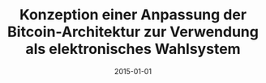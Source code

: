 ---
abstract: ''
authors:
- Gerhard Schauer
date: '2015-01-01'
featured: false
links:
- name: Publik
  url: https://publik.tuwien.ac.at/showentry.php?ID=246622&lang=1
publication_types:
- '7'
publishDate: '2015-01-01'
title: Konzeption einer Anpassung der Bitcoin-Architektur zur Verwendung als elektronisches
  Wahlsystem
url_pdf: ''
---
